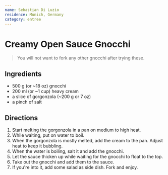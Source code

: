 ```yaml
---
name: Sebastian Di Luzio
residence: Munich, Germany
category: entree
---
```


# Creamy Open Sauce Gnocchi

> You will not want to fork any other gnocchi after trying these.

## Ingredients

- 500 g (or ~18 oz) gnocchi
- 200 ml (or ~1 cup) heavy cream
- a slice of gorgonzola (~200 g or 7 oz)
- a pinch of salt

## Directions

1. Start melting the gorgonzola in a pan on medium to high heat.
2. While waiting, put on water to boil.
3. When the gorgonzola is mostly melted, add the cream to the pan. Adjust heat to keep it bubbling.
4. When the water is boiling, salt it and add the gnocchi.
5. Let the sauce thicken up while waiting for the gnocchi to float to the top.
6. Take out the gnocchi and add them to the sauce.
7. If you're into it, add some salad as side dish. Fork and enjoy.
